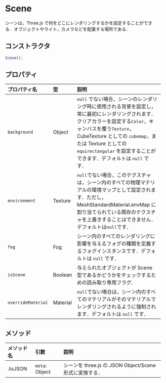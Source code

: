 # Scene

シーンは，Three.js で何をどこにレンダリングするかを設定することができる．オブジェクトやライト，カメラなどを配置する場所である．

## コンストラクタ

```js
Scene();
```

## プロパティ

| プロパティ名       | 型       | 説明                                                                                                                                                                                                                                                                                        |
| :----------------- | :------- | :------------------------------------------------------------------------------------------------------------------------------------------------------------------------------------------------------------------------------------------------------------------------------------------ |
| `background`       | Object   | `null` でない場合，シーンのレンダリング時に使用される背景を設定し，常に最初にレンダリングされます．クリアカラーを設定する`Color`，キャンバスを覆う`Texture`，CubeTexture としての `cubemap`，または Texture としての `equirectangular` を設定することができます．デフォルトは `null` です． |
| `environment`      | Texture  | `null`でない場合，このテクスチャは，シーン内のすべての物理マテリアルの環境マップとして設定されます．ただし，MeshStandardMaterial.envMap に割り当てられている既存のテクスチャを上書きすることはできません．デフォルトは`null`です．                                                          |
| `fog`              | Fog      | シーン内のすべてのレンダリングに影響を与えるフォグの種類を定義するフォグインスタンスです．デフォルトは `null` です．                                                                                                                                                                        |
| `isScene`          | Boolean  | 与えられたオブジェクトが Scene 型であるかどうかをチェックするための読み取り専用フラグ．                                                                                                                                                                                                     |
| `overrideMaterial` | Material | `null`でない場合は，シーン内のすべてのマテリアルがそのマテリアルでレンダリングされるように強制されます．デフォルトは `null` です．                                                                                                                                                          |

## メソッド

| メソッド名 | 引数           | 説明                                                    |
| :--------- | :------------- | :------------------------------------------------------ |
| .toJSON    | `meta`: Object | シーンを three.js の JSON Object/Scene 形式に変換する． |
